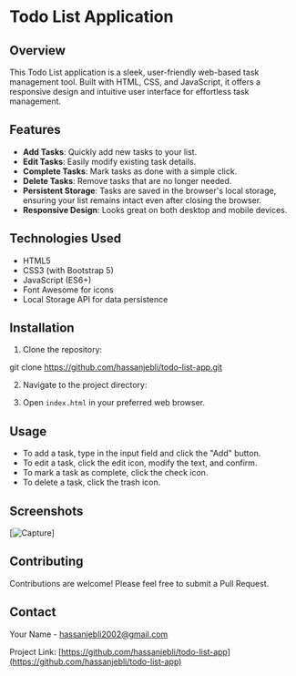 # Todo List Application

## Overview

This Todo List application is a sleek, user-friendly web-based task management tool. Built with HTML, CSS, and JavaScript, it offers a responsive design and intuitive user interface for effortless task management.

## Features

- **Add Tasks**: Quickly add new tasks to your list.
- **Edit Tasks**: Easily modify existing task details.
- **Complete Tasks**: Mark tasks as done with a simple click.
- **Delete Tasks**: Remove tasks that are no longer needed.
- **Persistent Storage**: Tasks are saved in the browser's local storage, ensuring your list remains intact even after closing the browser.
- **Responsive Design**: Looks great on both desktop and mobile devices.

## Technologies Used

- HTML5
- CSS3 (with Bootstrap 5)
- JavaScript (ES6+)
- Font Awesome for icons
- Local Storage API for data persistence

## Installation

1. Clone the repository:

git clone https://github.com/hassanjebli/todo-list-app.git

2. Navigate to the project directory:


3. Open `index.html` in your preferred web browser.

## Usage

- To add a task, type in the input field and click the "Add" button.
- To edit a task, click the edit icon, modify the text, and confirm.
- To mark a task as complete, click the check icon.
- To delete a task, click the trash icon.

## Screenshots

[![Capture](https://github.com/hassanjebli/todo-list-app/assets/151209380/95ea30c1-87f5-4d9e-9a54-d0a68f87a0c4)]

## Contributing

Contributions are welcome! Please feel free to submit a Pull Request.


## Contact

Your Name - [hassanjebli2002@gmail.com](mailto:hassanjebli2002@gmail.com)

Project Link: [https://github.com/hassanjebli/todo-list-app](https://github.com/hassanjebli/todo-list-app)
